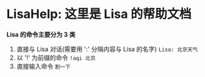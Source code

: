 # LisaHelp: 这里是 Lisa 的帮助文档

**Lisa 的命令主要分为 3 类**

1. 直接与 Lisa 对话(需要用 ':' 分隔内容与 Lisa 的名字) `Lisa: 北京天气`
2. 以 '!' 为前缀的命令 `!aqi 北京`
3. 直接输入命令 `割一下`
